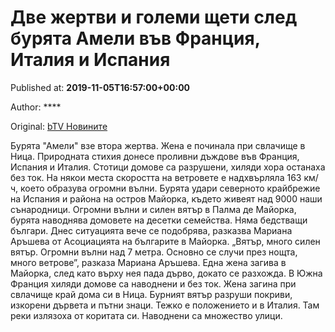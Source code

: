 
# Две жертви и големи щети след бурята Амели във Франция, Италия и Испания

Published at: **2019-11-05T16:57:00+00:00**

Author: ****

Original: [bTV Новините](https://btvnovinite.bg/svetut/dve-zhertvi-i-golemi-shteti-sled-burjata-ameli-vav-francija-italija-i-ispanija.html)

Бурята "Амели" взе втора жертва. Жена е починала при свлачище в Ница. Природната стихия донесе проливни дъждове във Франция, Испания и Италия. Стотици домове са разрушени, хиляди хора останаха без ток. На някои места скоростта на ветровете е надхвърляла 163 км/ч, което образува огромни вълни.
Бурята удари северното крайбрежие на Испания и района на остров Майорка, където живеят над 9000 наши сънародници.
Огромни вълни и силен вятър в Палма де Майорка, бурята наводнява домовете на десетки семейства. Няма бедстващи българи. Днес ситуацията вече се подобрява, разказва Мариана Аръшева от Асоциацията на българите в Майорка.
„Вятър, много силен вятър. Огромни вълни над 7 метра. Основно се случи през нощта, много ветрове”, разказа Мариана Аръшева.
Една жена загива в Майорка, след като върху нея пада дърво, докато се разхожда. В Южна Франция хиляди домове са наводнени и без ток. Жена загина при свлачище край дома си в Ница.
Бурният вятър разруши покриви, изкорени дървета и пътни знаци.
Тежко е положението и в Италия. Там реки излязоха от коритата си. Наводнени са множество улици.
